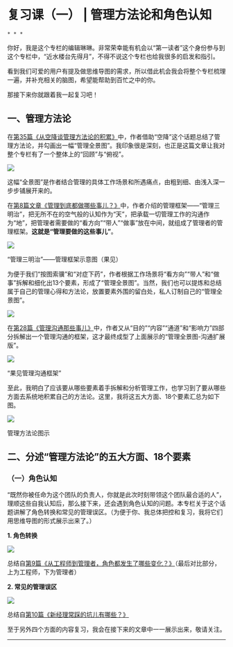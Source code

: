 # 复习课（一） | 管理方法论和角色认知

    * * *

你好，我是这个专栏的编辑琳琳。非常荣幸能有机会以“第一读者”这个身份参与到这个专栏中，“近水楼台先得月”，不得不说这个专栏也给我很多的启发和指引。

看到我们可爱的用户有提及做思维导图的需求，所以借此机会我会将整个专栏梳理一遍，并补充相关的脑图，希望能帮助到百忙之中的你。

那接下来你就跟着我一起复习吧！

## 一、管理方法论

在[第35篇《从空降谈管理方法论的积累》](https://time.geekbang.org/column/article/64689)中，作者借助“空降”这个话题总结了管理方法论，并勾画出一幅“管理全景图”。我印象很是深刻，也正是这篇文章让我对整个专栏有了一个整体上的“回顾”与“俯视”。

![](https://static001.geekbang.org/resource/image/67/95/67a4159cabd32da3da23a9a0ef378495.png?wh=1142*632)

这幅“全景图”是作者结合管理的具体工作场景和所遇痛点，由粗到细、由浅入深一步步铺展开来的。

在[第8篇文章《管理到底都做哪些事儿？》](https://time.geekbang.org/column/article/14534)中，作者介绍的管理框架——“管理三明治”，把无所不在的空气般的认知作为“天”，把承载一切管理工作的沟通作为“地”，把管理者需要做的“看方向”“带人”“做事”放在中间，就组成了管理者的管理框架。**这就是“管理要做的这些事儿”**。

![](https://static001.geekbang.org/resource/image/c1/83/c129b5d3a3a1fd1848d8453b0cf50183.png?wh=1920*569)

“管理三明治”——管理框架示意图（果见）

为便于我们“按图索骥”和“对症下药”，作者根据工作场景将“看方向”“带人”和“做事”拆解和细化出13个要素，形成了“管理全景图”。当然，我们也可以提炼和总结属于自己的管理心得和方法论，放置要素外围的留白处，私人订制自己的“管理全景图”。

![](https://static001.geekbang.org/resource/image/bd/c1/bdf3a3c6a4d0e50b6c65dcdee7eb6dc1.png?wh=1164*610)

在[第28篇《管理沟通那些事儿》](https://time.geekbang.org/column/article/41968)中，作者又从“目的”“内容”“通道”和“影响力”四部分拆解出一个管理沟通的框架，这才最终成型了上面展示的“管理全景图-沟通扩展版”。

![](https://static001.geekbang.org/resource/image/a7/64/a7cdf7790422245a87b978b53872b764.png?wh=1128*306)

“果见管理沟通框架”

至此，我明白了应该要从哪些要素着手拆解和分析管理工作，也学习到了要从哪些方面去系统地积累自己的方法论。这里，我将这五大方面、18个要素汇总为如下图。

![](https://static001.geekbang.org/resource/image/af/29/af4ff71a905baddbca6f19fd8673b329.png?wh=1120*647)

管理方法论图示

## 二、分述“管理方法论”的五大方面、18个要素

### （一）角色认知

“既然你被任命为这个团队的负责人，你就是此次时刻带领这个团队最合适的人”，理顺这些自我认知后，那么接下来，还会遇到角色认知的问题。本专栏关于这个话题讲解了角色转换和常见的管理误区。（为便于你、我总体把控和复习，我将它们用思维导图的形式展示出来了。）

**1\. 角色转换**

![](https://static001.geekbang.org/resource/image/9a/41/9aa090d3029b7751f79cddbcdc6e2141.png?wh=993*607)

总结自[第9篇《从工程师到管理者，角色都发生了哪些变化？》](https://time.geekbang.org/column/article/14762)（最后对比部分，上为工程师，下为管理者）

**2\. 常见的管理误区**

![](https://static001.geekbang.org/resource/image/fa/0f/fa172a62bda48d1c7f16438f8822500f.png?wh=679*515)

总结自[第10篇《新经理常踩的坑儿有哪些？》](https://time.geekbang.org/column/article/17830)

至于另外四个方面的内容复习，我会在接下来的文章中一一展示出来，敬请关注。

* * *
    
